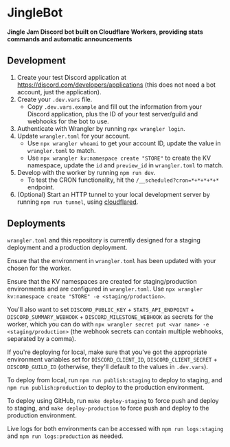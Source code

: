 # JingleBot

**Jingle Jam Discord bot built on Cloudflare Workers, providing stats commands and automatic announcements**

## Development

1. Create your test Discord application at https://discord.com/developers/applications (this does not need a bot account, just the application).
2. Create your `.dev.vars` file.
    - Copy `.dev.vars.example` and fill out the information from your Discord application, plus the ID of your test server/guild and webhooks for the bot to use.
3. Authenticate with Wrangler by running `npx wrangler login`.
4. Update `wrangler.toml` for your account.
    - Use `npx wrangler whoami` to get your account ID, update the value in `wrangler.toml` to match.
    - Use `npx wrangler kv:namespace create "STORE"` to create the KV namespace, update the `id` and `preview_id` in `wrangler.toml` to match.
5. Develop with the worker by running `npm run dev`.
    - To test the CRON functionality, hit the `/__scheduled?cron=*+*+*+*+*` endpoint.
6. (Optional) Start an HTTP tunnel to your local development server by running `npm run tunnel`, using [cloudflared](https://developers.cloudflare.com/cloudflare-one/connections/connect-apps/run-tunnel/trycloudflare).

## Deployments

`wrangler.toml` and this repository is currently designed for a staging deployment and a production deployment.

Ensure that the environment in `wrangler.toml` has been updated with your chosen for the worker.

Ensure that the KV namespaces are created for staging/production environments and are configured in `wrangler.toml`. Use `npx wrangler kv:namespace create "STORE" -e <staging/production>`.

You'll also want to set `DISCORD_PUBLIC_KEY` + `STATS_API_ENDPOINT` + `DISCORD_SUMMARY_WEBHOOK` + `DISCORD_MILESTONE_WEBHOOK` as secrets for the worker, which you can do with `npx wrangler secret put <var name> -e <staging/production>` (the webhook secrets can contain multiple webhooks, separated by a comma).

If you're deploying for local, make sure that you've got the appropriate environment variables set for `DISCORD_CLIENT_ID`, `DISCORD_CLIENT_SECRET` + `DISCORD_GUILD_ID` (otherwise, they'll default to the values in `.dev.vars`).

To deploy from local, run `npm run publish:staging` to deploy to staging, and `npm run publish:production` to deploy to the production environment.

To deploy using GitHub, run `make deploy-staging` to force push and deploy to staging, and `make deploy-production` to force push and deploy to the production environment.

Live logs for both environments can be accessed with `npm run logs:staging` and `npm run logs:production` as needed.
